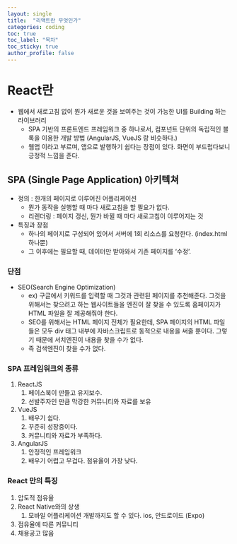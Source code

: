 ```yaml
---
layout: single
title:  "리액트란 무엇인가"
categories: coding
toc: true
toc_label: "목차"
toc_sticky: true
author_profile: false
---
```


# React란

- 웹에서 새로고침 없이 뭔가 새로운 것을 보여주는 것이 가능한 UI를 Building 하는 라이브러리
    - SPA 기반의 프론트엔드 프레임워크 중 하나로서, 컴포넌트 단위의 독립적인 블록을 이용한 개발 방법 (AngularJS, VueJS 랑 비슷하다.)
    - 웹앱 이라고 부르며, 앱으로 발행하기 쉽다는 장점이 있다. 화면이 부드럽다보니 긍정적 느낌을 준다.

## SPA (Single Page Application) 아키텍쳐

- 정의 : 한개의 페이지로 이루어진 어플리케이션
    - 뭔가 동작을 실행할 때 마다 새로고침을 할 필요가 없다.
    - 리렌더링 : 페이지 갱신, 뭔가 바뀔 때 마다 새로고침이 이루어지는 것
- 특징과 장점
    - 하나의 페이지로 구성되어 있어서 서버에 1회 리소스를 요청한다. (index.html 하나뿐)
    - 그 이후에는 필요할 때, 데이터만 받아와서 기존 페이지를 ‘수정’.

### 단점

- SEO(Search Engine Optimization)
    - ex) 구글에서 키워드를 입력할 때 그것과 관련된 페이지를 추천해준다. 
    그것을 위해서는 찾으려고 하는 웹사이트들을 엔진이 잘 찾을 수 있도록 홈페이지가 HTML 파일을 잘 제공해줘야 한다.
    - SEO를 위해서는 HTML 페이지 전체가 필요한데, SPA 페이지의 HTML 파일들은 모두 div 태그 내부에 자바스크립트로 동적으로 내용을 써줄 뿐이다. 그렇기 때문에 서치엔진이 내용을 찾을 수가 없다.
    - 즉 검색엔진이 찾을 수가 없다.

### SPA 프레임워크의 종류

1. ReactJS
    1. 페이스북이 만들고 유지보수.
    2. 선발주자인 만큼 막강한 커뮤니티와 자료를 보유
2. VueJS
    1. 배우기 쉽다.
    2. 꾸준히 성장중이다.
    3. 커뮤니티와 자료가 부족하다.
3. AngularJS
    1. 안정적인 프레임워크
    2. 배우기 어렵고 무겁다. 점유율이 가장 낮다. 

### React 만의 특징

1. 압도적 점유율
2. React Native와의 상생
    1. 모바일 어플리케이션 개발까지도 할 수 있다. ios, 안드로이드 (Expo)
3. 점유율에 따른 커뮤니티
4. 채용공고 많음